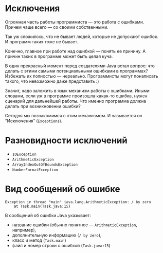 # Исключения

Огромная часть работы программиста — это работа с ошибками. Причем чаще всего — со своими собственными.

Так уж сложилось, что не бывает людей, которые не допускают ошибок. И программ таких тоже не бывает.

Конечно, главное при работе над ошибкой — понять ее причину. А причин таких в программе может быть целая куча.

В один прекрасный момент перед создателями Java встал вопрос: что делать с этими самыми потенциальными ошибками в программах? Избежать их полностью — нереально. Программисты могут понаписать такого, что невозможно даже представить :) 

Значит, надо заложить в язык механизм работы с ошибками. Иными словами, если уж в программе произошла какая-то ошибка, нужен сценарий для дальнейшей работы. Что именно программа должна делать при возникновении ошибки? 

Сегодня мы познакомимся с этим механизмом. И называется он “Исключения” (`Exceptions`).

# Разновидности исключений

- `IOException`
- `ArithmeticException`
- `ArrayIndexOutOfBoundsException`
- `NumberFormatException`

# Вид сообщений об ошибке

```
Exception in thread "main" java.lang.ArithmeticException: / by zero
	at Task.main(Task.java:15)
```

В сообщений об ошибки Java указывает:
- название ошибки (обычно понятное — `ArithmeticException`, например),
- дополнительную информацию (`/ by zero`),
- класс и метод (`Task.main`)
- файл и номер строки с ошибкой (`Task.java:15`)
